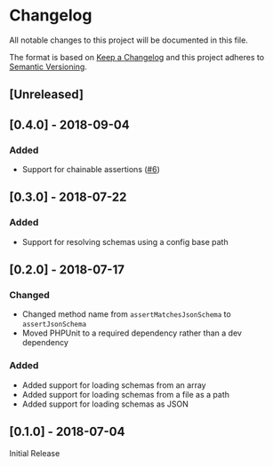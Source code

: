 # Changelog
All notable changes to this project will be documented in this file.

The format is based on [Keep a Changelog](http://keepachangelog.com/en/1.0.0/) and this project adheres to [Semantic Versioning](http://semver.org/spec/v2.0.0.html).

## [Unreleased]

## [0.4.0] - 2018-09-04
### Added
* Support for chainable assertions ([#6](https://github.com/sixlive/laravel-json-schema-assertions/pull/6))

## [0.3.0] - 2018-07-22
### Added
* Support for resolving schemas using a config base path

## [0.2.0] - 2018-07-17
### Changed
* Changed method name from `assertMatchesJsonSchema` to `assertJsonSchema`
* Moved PHPUnit to a required dependency rather than a dev dependency

### Added
* Added support for loading schemas from an array
* Added support for loading schemas from a file as a path
* Added support for loading schemas as JSON

## [0.1.0] - 2018-07-04
Initial Release
